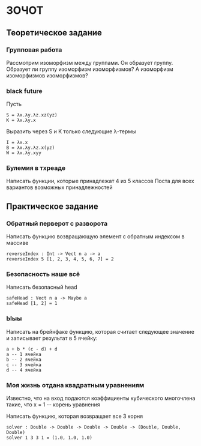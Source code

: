 # ЗОЧОТ

## Теоретическое задание
### Групповая работа
Рассмотрим изоморфизм между группами. Он образует группу. 
Образует ли группу изоморфизм изоморфизмов? А изоморфизм изоморфизмов изоморфизмов? 

### black future
Пусть 
```
S = λx.λy.λz.xz(yz)
K = λx.λy.x
```
Выразить через S и K только следующие λ-термы
```
I = λx.x
B = λx.λy.λz.x(yz)
W = λx.λy.xyy
```

### Булемия в тхреаде
Написать функции, которые принадлежат 4 из 5 классов Поста для всех вариантов возможных принадлежностей
## Практическое задание

### Обратный перверот с разворота 
Написать функцию возвращающую элемент с обратным индексом в массиве
```
reverseIndex : Int -> Vect n a -> a
reverseIndex 5 [1, 2, 3, 4, 5, 6, 7] = 2
```

### Безопасность наше всё 
Написать безопасный head
```
safeHead : Vect n a -> Maybe a
safeHead [1, 2] = 1
```

### Ыыы 
Написать на брейнфаке функцию, которая считает следующее значение и записывает результат в 5 ячейку:
```
a + b * (c - d) + d
a -- 1 ячейка
b -- 2 ячейка
c -- 3 ячейка
d -- 4 ячейка
```

### Моя жизнь отдана квадратным уравнениям
Известно, что на вход подаются коэффициенты кубического многочлена такие, что x = 1 -- корень уравнения

Написать функцию, которая возвращает все 3 корня 
```
solver : Double -> Double -> Double -> Double -> (Double, Double, Double)
solver 1 3 3 1 = (1.0, 1.0, 1.0)
